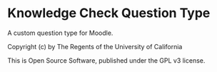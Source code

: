 # Knowledge Check Question Type

A custom question type for Moodle.

Copyright (c) by The Regents of the University of California

This is Open Source Software, published under the GPL v3 license.
